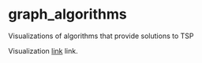 # graph_algorithms
Visualizations of algorithms that provide solutions to TSP

Visualization [link](https://chriski777.github.io/graph_website/) link.